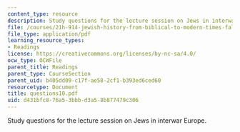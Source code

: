 ```yaml
---
content_type: resource
description: Study questions for the lecture session on Jews in interwar Europe.
file: /courses/21h-914-jewish-history-from-biblical-to-modern-times-fall-2007/d431bfc876a53bbbd3a58b877479c306_questions10.pdf
file_type: application/pdf
learning_resource_types:
- Readings
license: https://creativecommons.org/licenses/by-nc-sa/4.0/
ocw_type: OCWFile
parent_title: Readings
parent_type: CourseSection
parent_uid: b405dd09-c17f-ae58-2cf1-b393ed6ced60
resourcetype: Document
title: questions10.pdf
uid: d431bfc8-76a5-3bbb-d3a5-8b877479c306
---
```

Study questions for the lecture session on Jews in interwar Europe.